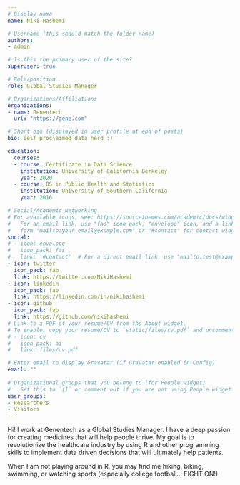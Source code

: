```yaml
---
# Display name
name: Niki Hashemi

# Username (this should match the folder name)
authors:
- admin

# Is this the primary user of the site?
superuser: true

# Role/position
role: Global Studies Manager

# Organizations/Affiliations
organizations:
- name: Genentech
  url: "https://gene.com"

# Short bio (displayed in user profile at end of posts)
bio: Self proclaimed data nerd :)

education:
  courses:
  - course: Certificate in Data Science
    institution: University of California Berkeley
    year: 2020
  - course: BS in Public Health and Statistics
    institution: University of Southern California
    year: 2016

# Social/Academic Networking
# For available icons, see: https://sourcethemes.com/academic/docs/widgets/#icons
#   For an email link, use "fas" icon pack, "envelope" icon, and a link in the
#   form "mailto:your-email@example.com" or "#contact" for contact widget.
social:
# - icon: envelope
#   icon_pack: fas
#   link: '#contact'  # For a direct email link, use "mailto:test@example.org".
- icon: twitter
  icon_pack: fab
  link: https://twitter.com/NikiHashemi
- icon: linkedin
  icon_pack: fab
  link: https://linkedin.com/in/nikihashemi
- icon: github
  icon_pack: fab
  link: https://github.com/nikihashemi
# Link to a PDF of your resume/CV from the About widget.
# To enable, copy your resume/CV to `static/files/cv.pdf` and uncomment the lines below.  
# - icon: cv
#   icon_pack: ai
#   link: files/cv.pdf

# Enter email to display Gravatar (if Gravatar enabled in Config)
email: ""
  
# Organizational groups that you belong to (for People widget)
#   Set this to `[]` or comment out if you are not using People widget.  
user_groups:
- Researchers
- Visitors
---
```


Hi! I work at Genentech as a Global Studies Manager. I have a deep passion for creating medicines that will help people thrive. My goal is to revolutionize the healthcare industry by using R and other programming skills to implement data driven decisions that will ultimately help patients. 

When I am not playing around in R, you may find me hiking, biking, swimming, or watching sports (especially college football... FIGHT ON!)
